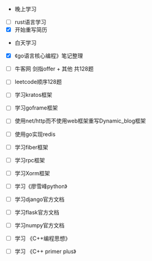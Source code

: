 + 晚上学习

- [ ] rust语言学习
- [x] 开始重写简历

+ 白天学习

- [x] 《go语言核心编程》笔记整理
- [ ] 牛客网 剑指offer + 其他 共128题
- [ ] leetcode顺序128题
- [ ] 学习kratos框架
- [ ] 学习goframe框架
- [ ] 使用net/http而不使用web框架重写Dynamic_blog框架
- [ ] 使用go实现redis
- [ ] 学习fiber框架
- [ ] 学习rpc框架
- [ ] 学习Xorm框架
- [ ] 学习《廖雪峰python》
- [ ] 学习django官方文档
- [ ] 学习flask官方文档
- [ ] 学习numpy官方文档
- [ ] 学习 《C++编程思想》
- [ ] 学习 《C++ primer plus》

